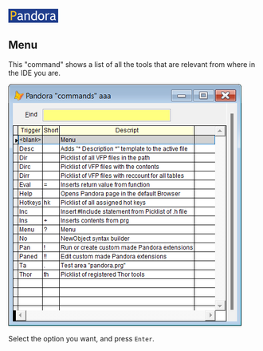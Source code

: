 [![Pandora](Images/pandora2.png)](https://github.com/tbleken/Pandora)

## Menu

This "command" shows a list of all the tools that are relevant from where in the IDE you are. 

![menu](Images/panmenu.png)

Select the option you want, and press `Enter`.
